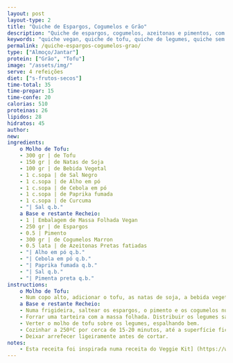 ```yaml
---
layout: post
layout-type: 2
title: "Quiche de Espargos, Cogumelos e Grão"
description: "Quiche de espargos, cogumelos, azeitonas e pimentos, com um molho de tofu numa base crocante de massa folhada"
keywords: "quiche vegan, quiche de tofu, quiche de legumes, quiche sem ovo, quiche saudável, quiche fácil, espargos, cogumelos, quiche cremosa, receita vegan rápida"
permalink: /quiche-espargos-cogumelos-grao/
type: ["Almoço/Jantar"]
protein: ["Grão", "Tofu"]
image: "/assets/img/"
serve: 4 refeições
diet: ["s-frutos-secos"]
time-total: 35
time-prepar: 15
time-confe: 20
calorias: 510
proteinas: 26
lipidos: 28
hidratos: 45
author: 
new:
ingredients:
    o Molho de Tofu:
    - 300 gr | de Tofu
    - 150 gr | de Natas de Soja
    - 100 gr | de Bebida Vegetal
    - 1 c.sopa | de Sal Negro
    - 1 c.sopa | de Alho em pó
    - 1 c.sopa | de Cebola em pó
    - 1 c.sopa | de Paprika fumada
    - 1 c.sopa | de Curcuma
    - "| Sal q.b."
    a Base e restante Recheio:
    - 1 | Embalagem de Massa Folhada Vegan
    - 250 gr | de Espargos
    - 0.5 | Pimento
    - 300 gr | de Cogumelos Marron
    - 0.5 lata | de Azeitonas Pretas fatiadas
    - "| Alho em pó q.b."
    - "| Cebola em pó q.b."
    - "| Paprika fumada q.b."
    - "| Sal q.b."
    - "| Pimenta preta q.b."
instructions:
    o Molho de Tofu:
    - Num copo alto, adicionar o tofu, as natas de soja, a bebida vegetal, os temperos e o sal. Triturar tudo com a varinha mágica até obter um creme homogéneo. Reservar.
    a Base e restante Recheio:
    - Numa frigideira, saltear os espargos, o pimento e os cogumelos num fio de azeite. Adicionar os temperos e mexer bem até os legumes ficarem macios.
    - Forrar uma tarteira com a massa folhada. Distribuir os legumes salteados e as azeitonas pretas (algumas envolver outras por cima da quiche).
    - Verter o molho de tofu sobre os legumes, espalhando bem.
    - Cozinhar a 250ºC por cerca de 15-20 minutos, até a superfície ficar dourada.
    - Deixar arrefecer ligeiramente antes de cortar.
notes:
    - Esta receita foi inspirada numa receita do Veggie Kit] (https://www.avp.org.pt/receitas/quiche-de-espargos-cogumelos-eryngii-e-tomate-seco/)
---
```


